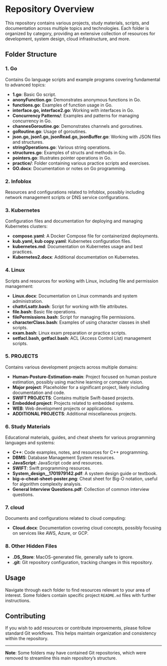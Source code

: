 # Repository Overview

This repository contains various projects, study materials, scripts, and documentation across multiple topics and technologies. Each folder is organized by category, providing an extensive collection of resources for development, system design, cloud infrastructure, and more.

## Folder Structure

### 1. Go
Contains Go language scripts and example programs covering fundamental to advanced topics:
- **1.go**: Basic Go script.
- **anonyFunction.go**: Demonstrates anonymous functions in Go.
- **functions.go**: Examples of function usage in Go.
- **interface.go, interface2.go**: Working with interfaces in Go.
- **Concurrency Patterns/**: Examples and patterns for managing concurrency in Go.
- **channesGoroutine.go**: Demonstrates channels and goroutines.
- **goRoutine.go**: Usage of goroutines.
- **json.go, json1.go, jsonRead.go, jsonBuffer.go**: Working with JSON files and structures.
- **stringOperations.go**: Various string operations.
- **structures.go**: Examples of structs and methods in Go.
- **pointers.go**: Illustrates pointer operations in Go.
- **practice/**: Folder containing various practice scripts and exercises.
- **GO.docx**: Documentation or notes on Go programming.
  
### 2. Infoblox
Resources and configurations related to Infoblox, possibly including network management scripts or DNS service configurations.

### 3. Kubernetes
Configuration files and documentation for deploying and managing Kubernetes clusters:
- **compose.yaml**: A Docker Compose file for containerized deployments.
- **kub.yaml, kub copy.yaml**: Kubernetes configuration files.
- **kubernetes.md**: Documentation on Kubernetes usage and best practices.
- **Kubernetes2.docx**: Additional documentation on Kubernetes.

### 4. Linux
Scripts and resources for working with Linux, including file and permission management:
- **Linux.docx**: Documentation on Linux commands and system administration.
- **chattrLsattr.bash**: Script for working with file attributes.
- **file.bash**: Basic file operations.
- **filePermissions.bash**: Script for managing file permissions.
- **characterClass.bash**: Examples of using character classes in shell scripts.
- **exam.bash**: Linux exam preparation or practice scripts.
- **setfacl.bash, getfacl.bash**: ACL (Access Control List) management scripts.

### 5. PROJECTS
Contains various development projects across multiple domains:
- **Human-Posture-Estimation-main**: Project focused on human posture estimation, possibly using machine learning or computer vision.
- **Major project**: Placeholder for a significant project, likely including documentation and code.
- **SWIFT PROJECTS**: Contains multiple Swift-based projects.
- **Embedded project**: Projects related to embedded systems.
- **WEB**: Web development projects or applications.
- **ADDITIONAL PROJECTS**: Additional miscellaneous projects.

### 6. Study Materials
Educational materials, guides, and cheat sheets for various programming languages and systems:
- **C++**: Code examples, notes, and resources for C++ programming.
- **DBMS**: Database Management System resources.
- **JavaScript**: JavaScript code and resources.
- **SWIFT**: Swift programming resources.
- **System_design__1701979142.pdf**: A system design guide or textbook.
- **big-o-cheat-sheet-poster.png**: Cheat sheet for Big-O notation, useful for algorithm complexity analysis.
- **General Interview Questions.pdf**: Collection of common interview questions.

### 7. cloud
Documents and configurations related to cloud computing:
- **Cloud.docx**: Documentation covering cloud concepts, possibly focusing on services like AWS, Azure, or GCP.

### 8. Other Hidden Files
- **.DS_Store**: MacOS-generated file, generally safe to ignore.
- **.git**: Git repository configuration, tracking changes in this repository.

## Usage

Navigate through each folder to find resources relevant to your area of interest. Some folders contain specific project `README.md` files with further instructions.

## Contributing

If you wish to add resources or contribute improvements, please follow standard Git workflows. This helps maintain organization and consistency within the repository.

---

**Note**: Some folders may have contained Git repositories, which were removed to streamline this main repository’s structure.

